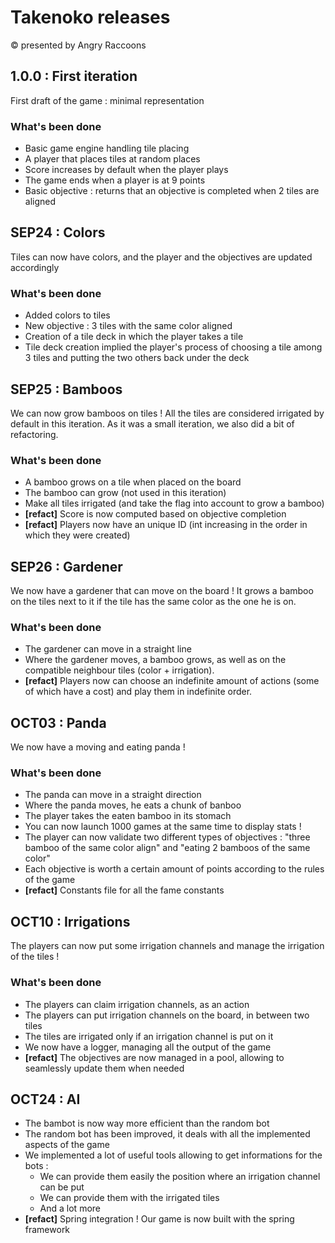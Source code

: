 # Takenoko releases
:copyright: presented by Angry Raccoons

## 1.0.0 : First iteration
First draft of the game : minimal representation 
### What's been done
* Basic game engine handling tile placing
* A player that places tiles at random places
* Score increases by default when the player plays
* The game ends when a player is at 9 points
* Basic objective : returns that an objective is completed when 2 tiles are aligned

## SEP24 : Colors
Tiles can now have colors, and the player and the objectives are updated accordingly
### What's been done
* Added colors to tiles
* New objective : 3 tiles with the same color aligned
* Creation of a tile deck in which the player takes a tile
* Tile deck creation implied the player's process of choosing a tile among 3 tiles and putting the two others back under the deck

## SEP25 : Bamboos
We can now grow bamboos on tiles ! All the tiles are considered irrigated by default in this iteration.
As it was a small iteration, we also did a bit of refactoring.
### What's been done
* A bamboo grows on a tile when placed on the board
* The bamboo can grow (not used in this iteration)
* Make all tiles irrigated (and take the flag into account to grow a bamboo)
* **[refact]** Score is now computed based on objective completion
* **[refact]** Players now have an unique ID (int increasing in the order in which they were created)

## SEP26 : Gardener
We now have a gardener that can move on the board ! It grows a bamboo on the tiles next to it if the tile has the same color as the one he is on.
### What's been done
* The gardener can move in a straight line
* Where the gardener moves, a bamboo grows, as well as on the compatible neighbour tiles (color + irrigation).
* **[refact]** Players now can choose an indefinite amount of actions (some of which have a cost) and play them in indefinite order.

## OCT03 : Panda
We now have a moving and eating panda !
### What's been done
* The panda can move in a straight direction
* Where the panda moves, he eats a chunk of banboo
* The player takes the eaten bamboo in its stomach
* You can now launch 1000 games at the same time to display stats !
* The player can now validate two different types of objectives : "three bamboo of the same color align" and "eating 2 bamboos of the same color"
* Each objective is worth a certain amount of points according to the rules of the game
* **[refact]** Constants file for all the fame constants

## OCT10 : Irrigations
The players can now put some irrigation channels and manage the irrigation of the tiles !
### What's been done
*   The players can claim irrigation channels, as an action
*   The players can put irrigation channels on the board, in between two tiles
*   The tiles are irrigated only if an irrigation channel is put on it
*   We now have a logger, managing all the output of the game
*   **[refact]** The objectives are now managed in a pool, allowing to seamlessly update them when needed


## OCT24 : AI
*   The bambot is now way more efficient than the random bot
*   The random bot has been improved, it deals with all the implemented aspects of the game
*   We implemented a lot of useful tools allowing to get informations for the bots :
    *   We can provide them easily the position where an irrigation channel can be put
    *   We can provide them with the irrigated tiles
    *   And a lot more
*   **[refact]** Spring integration ! Our game is now built with the spring framework